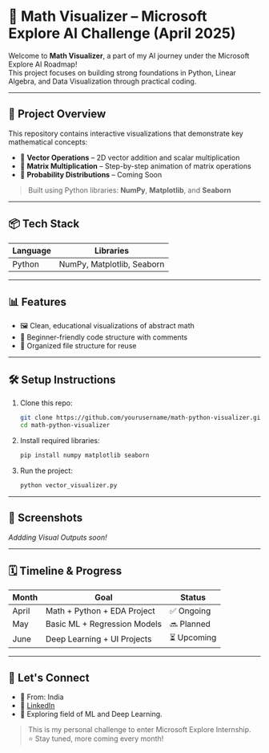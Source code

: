 
# 🧠 Math Visualizer – Microsoft Explore AI Challenge (April 2025)

Welcome to **Math Visualizer**, a part of my AI journey under the Microsoft Explore AI Roadmap!  
This project focuses on building strong foundations in Python, Linear Algebra, and Data Visualization through practical coding.

------------------------------------------------------------------------------------------------------------------------------------

## 🚀 Project Overview

This repository contains interactive visualizations that demonstrate key mathematical concepts:

- 📌 **Vector Operations** – 2D vector addition and scalar multiplication
- 🧮 **Matrix Multiplication** – Step-by-step animation of matrix operations
- 🎲 **Probability Distributions** – Coming Soon

> Built using Python libraries: **NumPy**, **Matplotlib**, and **Seaborn**

------------------------------------------------------------------------------------------------------------------------------------

## 📦 Tech Stack

| Language | Libraries |
|----------|-----------|
| Python   | NumPy, Matplotlib, Seaborn |

-------------------------------------------------------------------------------------------------------------------------------------

## 📊 Features

- 🖼️ Clean, educational visualizations of abstract math
- 🎯 Beginner-friendly code structure with comments
- 📁 Organized file structure for reuse

------------------------------------------------------------------------------------------------------------------------------------

## 🛠️ Setup Instructions

1. Clone this repo:
   ```bash
   git clone https://github.com/yourusername/math-python-visualizer.git
   cd math-python-visualizer
   ```

2. Install required libraries:
   ```bash
   pip install numpy matplotlib seaborn
   ```

3. Run the project:
   ```bash
   python vector_visualizer.py
   ```

---

## 📸 Screenshots

_Addding Visual Outputs soon!_

---

## 🗓️ Timeline & Progress

| Month   | Goal                           | Status  |
|---------|--------------------------------|---------|
| April   | Math + Python + EDA Project    | ✅ Ongoing |
| May     | Basic ML + Regression Models   | 🔜 Planned |
| June    | Deep Learning + UI Projects    | ⏳ Upcoming |

---

## 🤝 Let's Connect

- 📍 From: India
- 🔗 [LinkedIn](https://www.linkedin.com/in/lalitkumarvaddina/)
- 💼 Exploring field of ML and Deep Learning.


> This is my personal challenge to enter Microsoft Explore Internship.  
> ⭐ Stay tuned, more coming every month!

